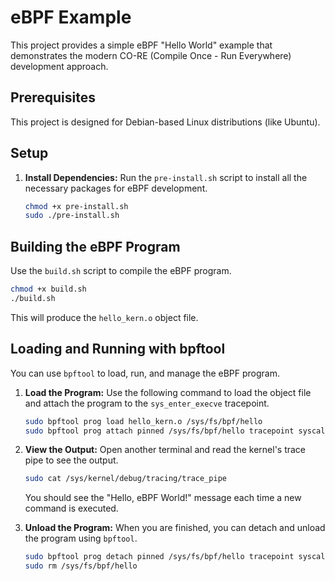 # eBPF Example

This project provides a simple eBPF "Hello World" example that demonstrates the modern CO-RE (Compile Once - Run Everywhere) development approach.

## Prerequisites

This project is designed for Debian-based Linux distributions (like Ubuntu).

## Setup

1.  **Install Dependencies:**
    Run the `pre-install.sh` script to install all the necessary packages for eBPF development.

    ```bash
    chmod +x pre-install.sh
    sudo ./pre-install.sh
    ```

## Building the eBPF Program

Use the `build.sh` script to compile the eBPF program.

```bash
chmod +x build.sh
./build.sh
```

This will produce the `hello_kern.o` object file.

## Loading and Running with bpftool

You can use `bpftool` to load, run, and manage the eBPF program.

1.  **Load the Program:**
    Use the following command to load the object file and attach the program to the `sys_enter_execve` tracepoint.

    ```bash
    sudo bpftool prog load hello_kern.o /sys/fs/bpf/hello
    sudo bpftool prog attach pinned /sys/fs/bpf/hello tracepoint syscalls/sys_enter_execve
    ```

2.  **View the Output:**
    Open another terminal and read the kernel's trace pipe to see the output.

    ```bash
    sudo cat /sys/kernel/debug/tracing/trace_pipe
    ```
    You should see the "Hello, eBPF World!" message each time a new command is executed.

3.  **Unload the Program:**
    When you are finished, you can detach and unload the program using `bpftool`.

    ```bash
    sudo bpftool prog detach pinned /sys/fs/bpf/hello tracepoint syscalls/sys_enter_execve
    sudo rm /sys/fs/bpf/hello
    ```
